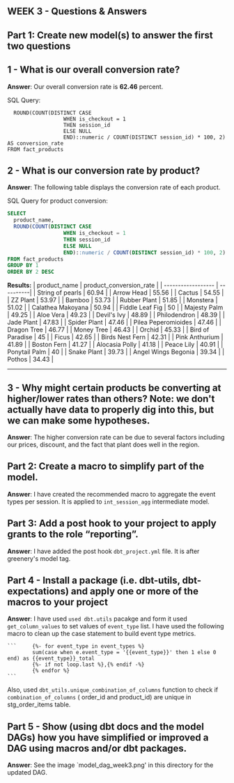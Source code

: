 ## WEEK 3 - Questions & Answers

## Part 1: Create new model(s) to answer the first two questions

## 1 - What is our overall conversion rate?
**Answer**: Our overall conversion rate is **62.46** percent. 

SQL Query:
``` SELECT
  ROUND(COUNT(DISTINCT CASE 
                  WHEN is_checkout = 1
                  THEN session_id
                  ELSE NULL
                  END)::numeric / COUNT(DISTINCT session_id) * 100, 2) AS conversion_rate
FROM fact_products
```

## 2 - What is our conversion rate by product? 
**Answer**: The following table displays the conversion rate of each product.

SQL Query for product conversion:
``` sql
SELECT
  product_name,
  ROUND(COUNT(DISTINCT CASE 
                  WHEN is_checkout = 1
                  THEN session_id
                  ELSE NULL
                  END)::numeric / COUNT(DISTINCT session_id) * 100, 2) AS product_conversion_rate
FROM fact_products
GROUP BY 1
ORDER BY 2 DESC

```

**Results:**
| product_name | product_conversion_rate |
| ------------------ | ----------| 
| String of pearls | 60.94 | 
| Arrow Head | 55.56 | 
| Cactus | 54.55 | 
| ZZ Plant | 53.97 | 
| Bamboo | 53.73 | 
| Rubber Plant | 51.85 | 
| Monstera | 51.02 | 
| Calathea Makoyana | 50.94 | 
| Fiddle Leaf Fig | 50 | 
| Majesty Palm | 49.25 | 
| Aloe Vera | 49.23 | 
| Devil's Ivy | 48.89 | 
| Philodendron | 48.39 | 
| Jade Plant | 47.83 | 
| Spider Plant | 47.46 | 
| Pilea Peperomioides | 47.46 | 
| Dragon Tree | 46.77 | 
| Money Tree | 46.43 | 
| Orchid | 45.33 | 
| Bird of Paradise | 45 | 
| Ficus | 42.65 | 
| Birds Nest Fern | 42.31 | 
| Pink Anthurium | 41.89 | 
| Boston Fern | 41.27 | 
| Alocasia Polly | 41.18 | 
| Peace Lily | 40.91 | 
| Ponytail Palm | 40 | 
| Snake Plant | 39.73 | 
| Angel Wings Begonia | 39.34 | 
| Pothos | 34.43 | 

---

## 3 - Why might certain products be converting at higher/lower rates than others? Note: we don't actually have data to properly dig into this, but we can make some hypotheses.
**Answer**: The higher conversion rate can be due to several factors including our prices, discount, and the fact that plant does well in the region. 


## Part 2: Create a macro to simplify part of the model. 
**Answer**: I have created the recommended macro to aggregate the event types per session. It is applied to `int_session_agg` intermediate model.


## Part 3: Add a post hook to your project to apply grants to the role “reporting”.
**Answer**: I have added the post hook `dbt_project.yml` file. It is after greenery's model tag.

## Part 4 - Install a package (i.e. dbt-utils, dbt-expectations) and apply one or more of the macros to your project
**Answer**: I have used `used dbt.utils` pacakge and form it used `get_column_values` to set values of `event_type` list.
 I have used the following macro to clean up the case statement to build event type metrics.

	``` 	{%- for event_type in event_types %}
            sum(case when e.event_type = '{{event_type}}' then 1 else 0 end) as {{event_type}}_total
            {%- if not loop.last %},{% endif -%}
            {% endfor %}
	```
Also, used `dbt_utils.unique_combination_of_columns` function to check if  `combination_of_columns` ( order_id and product_id) are unique in stg_order_items table.

## Part 5 - Show (using dbt docs and the model DAGs) how you have simplified or improved a DAG using macros and/or dbt packages.
**Answer**: See the image `model_dag_week3.png' in this directory for the updated DAG.
